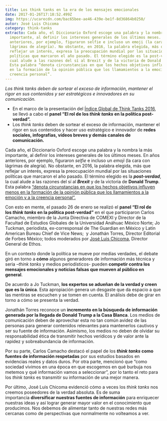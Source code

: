 ```yaml
---
title: Los think tanks en la era de los mensajes emocionales
date: 2017-01-26T17:18:52.499Z
img: https://ucarecdn.com/bac65bee-ae46-439e-be1f-8d36864b0250/
autor: José Luis Chicoma
category: think-tanks
extracto: Cada año, el Diccionario Oxford escoge una palabra y la nombra la más
  importante, al definir los intereses generales de los últimos meses. En años
  anteriores, por ejemplo, figuraron selfie e incluso un emoji (la cara con
  lágrimas de alegría). No obstante, en 2016, la palabra elegida, más que
  reflejar un interés, expresa la preocupación mundial por las situaciones
  políticas que marcaron el año pasado. El término elegido es la post-verdad, la
  cual alude a las razones del sí al Brexit y de la victoria de Donald Trump.
  Esta palabra “denota circunstancias en que los hechos objetivos influyen menos
  en la formación de la opinión pública que los llamamientos a la emoción y a la
  creencia personal”.
---
```

*Los think tanks deben de sortear el exceso de información, mantener el rigor en sus contenidos y ser estratégicos e innovadores en su comunicación.*



* En el marco de la presentación del [Índice Global de Think Tanks 2016](https://www.ethos.org.mx/ethos-es-reconocido-como-uno-de-los-think-tanks-mas-importantes-de-mexico-y-america-latina-durante-2016/), se llevó a cabo el **panel “El rol de los *think tanks* en la política post-verdad”.**
* Los *think tanks* deben de sortear el exceso de información, mantener el rigor en sus contenidos y hacer uso estratégico e innovador de **redes sociales, infografías, vídeos breves y demás canales de comunicación.** 

Cada año, el Diccionario Oxford escoge una palabra y la nombra la más importante, al definir los intereses generales de los últimos meses. En años anteriores, por ejemplo, figuraron *selfie* e incluso un *emoji* (la cara con lágrimas de alegría). No obstante, en 2016, la palabra elegida, más que reflejar un interés, expresa la preocupación mundial por las situaciones políticas que marcaron el año pasado. El término elegido es la ***post-verdad***, la cual alude a las razones del sí al ***Brexit*** y de la victoria de **Donald Trump**. Esta palabra [“denota circunstancias en que los hechos objetivos influyen menos en la formación de la opinión pública que los llamamientos a la emoción y a la creencia personal”.](https://en.oxforddictionaries.com/word-of-the-year/word-of-the-year-2016)

Con esto en mente, el pasado 26 de enero se realizó el **panel “El rol de los *think tanks* en la política post-verdad”** en el que participaron Carlos Camacho, miembro de la Junta Directiva de COMEXI y Director de la Facultad de Estudios Globales de la Universidad Anáhuac México Norte; Jo Tuckman, periodista, ex-corresponsal de The Guardian en México y Latin American Bureau Chief de Vice News;  y Jonathán Torres, Director Editorial de Forbes México; todos moderados por [José Luis Chicoma](https://twitter.com/joseluischicoma), Director General de Ethos.  

En un contexto donde la política se mueve por medias verdades, el debate giró en torno a **cómo** algunos generadores de información más técnica y seria –*think tanks* y medios periodísticos- pueden **competir contra los mensajes emocionales y noticias falsas que mueven al público en general**. 

De acuerdo a Jo Tuckman, **los expertos se adueñan de la verdad y creen que es la única**. Esta apropiación genera un desgaste que da espacio a que las mentiras se escuchen y se tomen en cuenta. El análisis debe de girar en torno a cómo se presenta la verdad. 

Jonathán Torres reconoce un **incremento en la búsqueda de información generada por la llegada de Donald Trump a la Casa Blanca**. Los medios de comunicación deben de aprovechar esta no tan común avidez de las personas para generar contenidos relevantes para mantenerlos cautivos y ser su fuente de información. Asimismo, los medios no deben de olvidar su responsabilidad ética de transmitir hechos verídicos y de valor ante la rapidez y sobreabundancia de información. 

Por su parte, Carlos Camacho destacó el papel de los ***think tanks* como fuentes de información respetadas** por sus estudios basados en evidencias reales y datos duros. Por otra parte, mencionó que “como sociedad vivimos en una época en que escogemos en qué burbuja nos metemos y qué información vamos a seleccionar”, por lo tanto el reto para los *think tanks* es transmitir su información de una mejor manera.

Por último, José Luis Chicoma evidenció cómo a veces los *think tanks* nos creemos poseedores de la verdad absoluta. Es de suma importancia **diversificar nuestras fuentes de información** para enriquecer nuestras ideas y así lograr generar mayor valor en el conocimiento que producimos. Nos debemos de alimentar tanto de nuestras redes más cercanas como de perspectivas que normalmente no volteamos a ver.